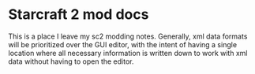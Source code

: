 # Starcraft 2 mod docs
This is a place I leave my sc2 modding notes.
Generally, xml data formats will be prioritized over the GUI editor, with the intent of having a single location where all necessary information is written down to work with xml data without having to open the editor.
